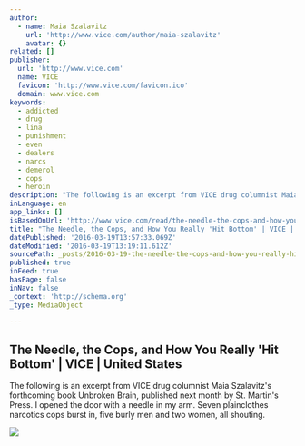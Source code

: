 ```yaml
---
author:
  - name: Maia Szalavitz
    url: 'http://www.vice.com/author/maia-szalavitz'
    avatar: {}
related: []
publisher:
  url: 'http://www.vice.com'
  name: VICE
  favicon: 'http://www.vice.com/favicon.ico'
  domain: www.vice.com
keywords:
  - addicted
  - drug
  - lina
  - punishment
  - even
  - dealers
  - narcs
  - demerol
  - cops
  - heroin
description: "The following is an excerpt from VICE drug columnist Maia Szalavitz's forthcoming book Unbroken Brain, published next month by St. Martin's Press. I opened the door with a needle in my arm. Seven plainclothes narcotics cops burst in, five burly men and two women, all shouting."
inLanguage: en
app_links: []
isBasedOnUrl: 'http://www.vice.com/read/the-needle-the-cops-and-how-you-really-hit-bottom'
title: "The Needle, the Cops, and How You Really 'Hit Bottom' | VICE | United States"
datePublished: '2016-03-19T13:57:33.069Z'
dateModified: '2016-03-19T13:19:11.612Z'
sourcePath: _posts/2016-03-19-the-needle-the-cops-and-how-you-really-hit-bottom-or-vice.md
published: true
inFeed: true
hasPage: false
inNav: false
_context: 'http://schema.org'
_type: MediaObject

---
```

<article style=""><h1>The Needle, the Cops, and How You Really 'Hit Bottom' | VICE | United States</h1><p>The following is an excerpt from VICE drug columnist Maia Szalavitz's forthcoming book Unbroken Brain, published next month by St. Martin's Press. I opened the door with a needle in my arm. Seven plainclothes narcotics cops burst in, five burly men and two women, all shouting.</p><img src="https://vice-images.vice.com/images/articles/meta/2016/03/13/the-needle-the-cops-and-how-you-really-hit-bottom-1457912046.jpg?resize=*:*&amp;output-quality=75" /></article>